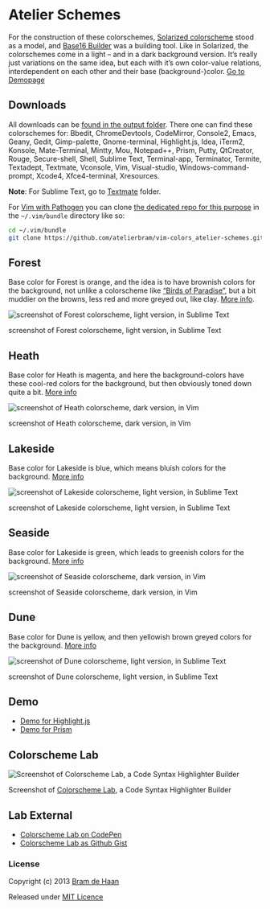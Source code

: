 Atelier Schemes
===============

For the construction of these colorschemes,  [Solarized colorscheme](http://ethanschoonover.com/solarized) stood as a model, and [Base16 Builder](https://github.com/chriskempson/base16-builder) was a building tool. Like in Solarized, the colorschemes come in a light – and in a dark background version. It’s really just variations on the same idea, but each with it’s own color-value relations, interdependent on each other and their base (background-)color.
[Go to Demopage](http://atelierbram.github.io/syntax-highlighting/atelier-schemes)

## Downloads
All downloads can be [found in the output folder](https://github.com/atelierbram/syntax-highlighting/tree/master/atelier-schemes/output). There one can find these colorschemes for: Bbedit, ChromeDevtools, CodeMirror, Console2, Emacs, Geany, Gedit, Gimp-palette, Gnome-terminal, Highlight.js, Idea, iTerm2, Konsole, Mate-Terminal, Mintty, Mou, Notepad++, Prism, Putty, QtCreator, Rouge, Secure-shell, Shell, Sublime Text, Terminal-app, Terminator, Termite, Textadept, Textmate, Vconsole, Vim, Visual-studio, Windows-command-prompt, Xcode4, Xfce4-terminal, Xresources.

**Note**: For Sublime Text, go to [Textmate](https://github.com/atelierbram/syntax-highlighting/tree/master/atelier-schemes/output/textmate) folder.

For [Vim with Pathogen](https://github.com/tpope/vim-pathogen) you can clone [the dedicated repo for this purpose](https://github.com/atelierbram/vim-colors_atelier-schemes) in the `~/.vim/bundle` directory like so:

```bash
cd ~/.vim/bundle
git clone https://github.com/atelierbram/vim-colors_atelier-schemes.git
```

## Forest
Base color for Forest is orange, and the idea is to have brownish colors for the background, not unlike a colorscheme like [“Birds of Paradise”](http://joebergantine.com/projects/color-schemes/birds-of-paradise/), but a bit muddier on the browns, less red and more greyed out, like clay.
[More info](http://atelierbram.github.io/syntax-highlighting/atelier-schemes/forest).

![screenshot of Forest colorscheme, light version, in Sublime Text](http://atelierbram.github.io/syntax-highlighting/assets/img/forest-light_sublime_640x425.png)

screenshot of Forest colorscheme, light version, in Sublime Text

## Heath
Base color for Heath is magenta, and here the background-colors have these cool-red colors for the background, but then obviously toned down quite a bit.
[More info](http://atelierbram.github.io/syntax-highlighting/atelier-schemes/heath)

![screenshot of Heath colorscheme, dark version, in Vim](http://atelierbram.github.io/syntax-highlighting/assets/img/heath-dark_vim_640x425.png)

screenshot of Heath colorscheme, dark version, in Vim

## Lakeside
Base color for Lakeside is blue, which means bluish colors for the background.
[More info](http://atelierbram.github.io/syntax-highlighting/atelier-schemes/lakeside)

![screenshot of Lakeside colorscheme, light version, in Sublime Text](http://atelierbram.github.io/syntax-highlighting/assets/img/lakeside-light_sublime_640x425.png)

screenshot of Lakeside colorscheme, light version, in Sublime Text

## Seaside
Base color for Lakeside is green, which leads to greenish colors for the background.
[More info](http://atelierbram.github.io/syntax-highlighting/atelier-schemes/seaside)

![screenshot of Seaside colorscheme, dark version, in Vim](http://atelierbram.github.io/syntax-highlighting/assets/img/seaside-dark_vim_640x425.png)

screenshot of Seaside colorscheme, dark version, in Vim

## Dune
Base color for Dune is yellow, and then yellowish brown greyed colors for the background.
[More info](http://atelierbram.github.io/syntax-highlighting/atelier-schemes/dune)

![screenshot of Dune colorscheme, light version, in Sublime Text](http://atelierbram.github.io/syntax-highlighting/assets/img/dune-light_sublime_640x425.png)

screenshot of Dune colorscheme, light version, in Sublime Text

## Demo

* [Demo for Highlight.js](http://atelierbram.github.io/syntax-highlighting/atelier-schemes/demo/highlight-js.html)
* [Demo for Prism](http://atelierbram.github.io/syntax-highlighting/prism)

## Colorscheme Lab

![Screenshot of Colorscheme Lab, a Code Syntax Highlighter Builder](https://lh6.googleusercontent.com/-ZZiLu6PVYCc/UhT1RHORo3I/AAAAAAAAAnQ/bXsZ82HGwtI/s800/screenshot_colorscheme-lab_640x480.png)

Screenshot of [Colorscheme Lab](http://atelierbram.github.io/syntax-highlighting/lab), a Code Syntax Highlighter Builder

## Lab External

* [Colorscheme Lab on CodePen](http://codepen.io/atelierbram/pen/JnbIt)
* [Colorscheme Lab as Github Gist](https://gist.github.com/atelierbram/6283373)

### License

Copyright (c) 2013 [Bram de Haan](http://atelierbramdehaan.nl/)

Released under [MIT Licence](http://atelierbram.mit-license.org)

